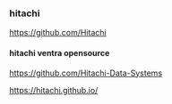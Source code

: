 ### hitachi

https://github.com/Hitachi

#### hitachi ventra opensource
https://github.com/Hitachi-Data-Systems

https://hitachi.github.io/

